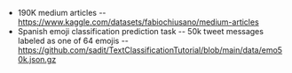 - 190K medium articles -- <https://www.kaggle.com/datasets/fabiochiusano/medium-articles>
- Spanish emoji classification prediction task -- 50k tweet messages labeled as one of 64 emojis -- <https://github.com/sadit/TextClassificationTutorial/blob/main/data/emo50k.json.gz> 
  
